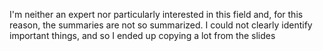 I'm neither an expert nor particularly interested in this field and, for this reason, the summaries are not so summarized. I could not clearly identify important things, and so I ended up copying a lot from the slides